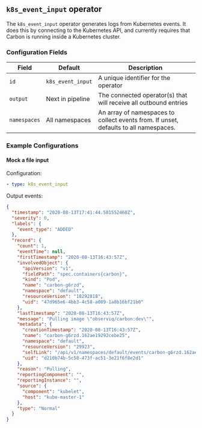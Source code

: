## `k8s_event_input` operator

The `k8s_event_input` operator generates logs from Kubernetes events. It does this by connecting to the
Kubernetes API, and currently requires that Carbon is running inside a Kubernetes cluster.

### Configuration Fields

| Field        | Default           | Description                                                                          |
| ---          | ---               | ---                                                                                  |
| `id`         | `k8s_event_input` | A unique identifier for the operator                                                 |
| `output`     | Next in pipeline  | The connected operator(s) that will receive all outbound entries                     |
| `namespaces` | All namespaces    | An array of namespaces to collect events from. If unset, defaults to all namespaces. |

### Example Configurations

#### Mock a file input

Configuration:
```yaml
- type: k8s_event_input
```

Output events:
```json
{
  "timestamp": "2020-08-13T17:41:44.581552468Z",
  "severity": 0,
  "labels": {
    "event_type": "ADDED"
  },
  "record": {
    "count": 1,
    "eventTime": null,
    "firstTimestamp": "2020-08-13T16:43:57Z",
    "involvedObject": {
      "apiVersion": "v1",
      "fieldPath": "spec.containers{carbon}",
      "kind": "Pod",
      "name": "carbon-g6rzd",
      "namespace": "default",
      "resourceVersion": "18292818",
      "uid": "47d965e6-4bb3-4c58-a089-1a8b16bf21b0"
    },
    "lastTimestamp": "2020-08-13T16:43:57Z",
    "message": "Pulling image \"observiq/carbon:dev\"",
    "metadata": {
      "creationTimestamp": "2020-08-13T16:43:57Z",
      "name": "carbon-g6rzd.162ae19292cebe25",
      "namespace": "default",
      "resourceVersion": "29923",
      "selfLink": "/api/v1/namespaces/default/events/carbon-g6rzd.162ae19292cebe25",
      "uid": "d210b74b-5c58-473f-ac51-3e21f6f8e2d1"
    },
    "reason": "Pulling",
    "reportingComponent": "",
    "reportingInstance": "",
    "source": {
      "component": "kubelet",
      "host": "kube-master-1"
    },
    "type": "Normal"
  }
}
```
